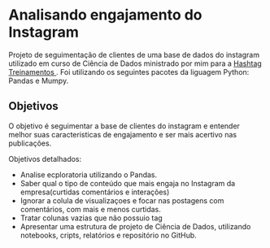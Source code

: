 
# Analisando engajamento do Instagram


Projeto de seguimentação de clientes de uma base de dados do instagram utilizado em curso de Ciência de Dados ministrado por mim para a <a href="https://www.hashtagtreinamentos.com/"> Hashtag Treinamentos </a>. Foi utilizando os seguintes pacotes da liguagem Python: Pandas e Mumpy.


## Objetivos


O objetivo é seguimentar a base de clientes do instagram e entender melhor suas caracteristicas de engajamento e ser mais acertivo nas publicações.

Objetivos detalhados:

 - Analise ecploratoria utilizando o Pandas.
 - Saber qual o tipo de conteúdo que mais engaja no Instagram da empresa(curtidas comentários e interações)
 - Ignorar a colula de visualizaçoes e focar nas postagens com comentários, com mais e menos curtidas.
 - Tratar colunas vazias que não possuio tag
 - Apresentar uma estrutura de projeto de Ciência de Dados, utilizando notebooks, cripts, relatórios e repositório no GitHub.